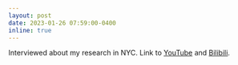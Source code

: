 ```yaml
---
layout: post
date: 2023-01-26 07:59:00-0400
inline: true
---
```


Interviewed about my research in NYC. Link to [YouTube](https://www.youtube.com/watch?v=2xD4b5MMN34&t=10s&ab_channel=vitabrevisss) and [Bilibili](https://www.bilibili.com/video/BV1ey4y197BZ/?buvid=YB4B0AB55440C31B41FF8279E2B38919181D&is_story_h5=false&mid=c9DbHhA2oeImiv6Au7Avng%3D%3D&plat_id=240&share_from=ugc&share_medium=iphone&share_plat=ios&share_source=WEIXIN&share_tag=s_i&timestamp=1674743971&unique_k=UrVd3bt&up_id=694810745).
